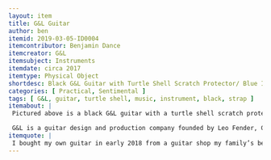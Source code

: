 ```yaml
---
layout: item
title: G&L Guitar
author: ben
itemid: 2019-03-05-ID0004
itemcontributor: Benjamin Dance
itemcreator: G&L
itemsubject: Instruments
itemdate: circa 2017
itemtype: Physical Object
shortdesc: Black G&L Guitar with Turtle Shell Scratch Protector/ Blue Indigo Strap
categories: [ Practical, Sentimental ]
tags: [ G&L, guitar, turtle shell, music, instrument, black, strap ]
itemabout: |
 Pictured above is a black G&L guitar with a turtle shell scratch protector. The guitar also has a blue and indigo strap. 

 G&L is a guitar design and production company founded by Leo Fender, George Fullerton, and Dale Hyatt in 1979. G&L instruments were an attempt by Leo Fender and his associates to create a more perfected version of the Fender guitar. The small scale of its production allows for more customization of their instruments.  
itemquote: |
 I bought my own guitar in early 2018 from a guitar shop my family’s been going to for three generations. This is my first real guitar that’s not a hand-me-down from a previous family member. I practice almost everyday and make music regularly. 
---
```

